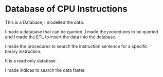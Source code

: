 # Database of CPU Instructions

This is a Database, I modelled the data.

I made a database that can be queried, I made the procedures to be queried and I made the ETL to insert the data into the database.

I made the procedures to search the instruction sentence for a specific binary instruction.

It is a read only database.

I made indices to search the data faster.
